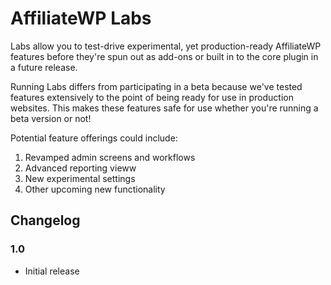 # AffiliateWP Labs

Labs allow you to test-drive experimental, yet production-ready AffiliateWP features before they're spun out as add-ons or built in to the core plugin in a future release.

Running Labs differs from participating in a beta because we've tested features extensively to the point of being ready for use in production websites. This makes these features safe for use whether you're running a beta version or not!

Potential feature offerings could include:

1. Revamped admin screens and workflows
2. Advanced reporting vieww
3. New experimental settings
4. Other upcoming new functionality

## Changelog

### 1.0
* Initial release
